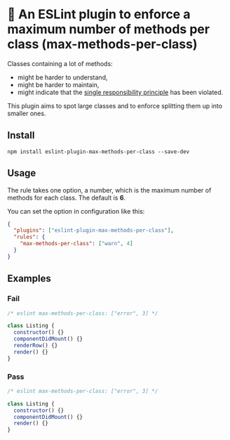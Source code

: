 # 🍱 An ESLint plugin to enforce a maximum number of methods per class (max-methods-per-class)

Classes containing a lot of methods:

- might be harder to understand,
- might be harder to maintain,
- might indicate that the [single responsibility principle](https://en.wikipedia.org/wiki/Single-responsibility_principle) has been violated.

This plugin aims to spot large classes and to enforce splitting them up into smaller ones.

## Install

```shell
npm install eslint-plugin-max-methods-per-class --save-dev
```

## Usage

The rule takes one option, a number, which is the maximum number of methods for each class. The default is **6**.

You can set the option in configuration like this:

```json
{
  "plugins": ["eslint-plugin-max-methods-per-class"],
  "rules": {
    "max-methods-per-class": ["warn", 4]
  }
}
```

## Examples

### Fail

```js
/* eslint max-methods-per-class: ["error", 3] */

class Listing {
  constructor() {}
  componentDidMount() {}
  renderRow() {}
  render() {}
}
```

### Pass

```js
/* eslint max-methods-per-class: ["error", 3] */

class Listing {
  constructor() {}
  componentDidMount() {}
  render() {}
}
```
